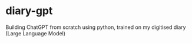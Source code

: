 # diary-gpt
Building ChatGPT from scratch using python, trained on my digitised diary (Large Language Model)
